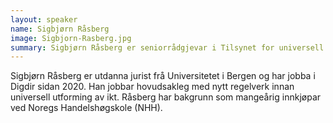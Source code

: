 ```yaml
---
layout: speaker
name: Sigbjørn Råsberg
image: Sigbjorn-Rasberg.jpg
summary: Sigbjørn Råsberg er seniorrådgjevar i Tilsynet for universell utforming av ikt i Digitaliseringsdirektoratet (Digdir).
---
```

Sigbjørn Råsberg er utdanna jurist frå Universitetet i Bergen og har jobba i Digdir sidan 2020. Han jobbar hovudsakleg med nytt regelverk innan universell utforming av ikt. Råsberg har bakgrunn som mangeårig innkjøpar ved Noregs Handelshøgskole (NHH).
